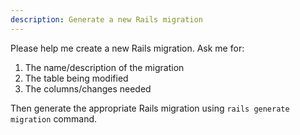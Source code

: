 ```yaml
---
description: Generate a new Rails migration
---
```


Please help me create a new Rails migration. Ask me for:

1. The name/description of the migration
2. The table being modified
3. The columns/changes needed

Then generate the appropriate Rails migration using `rails generate migration` command.
